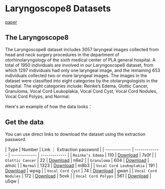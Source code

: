 # Laryngoscope8 Datasets
[paper](https://www.sciencedirect.com/science/article/pii/S0167865521002646?via%3Dihub)

## The Laryngoscope8

The Laryngoscope8 dataset includes 3057 laryngeal images collected from head and neck surgery procedures in the department of otorhinolaryngology of the sixth medical center of PLA general hospital. A total of 1950 individuals are involved in our Laryngoscope8 dataset, from which 1297 individuals had only one laryngeal image, and the remaining 653 individuals collected two or more laryngeal images. The images in the dataset were classified into eight categories by the otolaryngologists in the hospital. The eight categories include: Reinke‘s Edema, Glottic Cancer, Granuloma, Vocal Cord Leukoplakia, Vocal Cord Cyst, Vocal Cord Nodules, Vocal Cord Polyps, and Normal. 

Here's an example of how the data looks：


## Get the data
You can use direct links to download the dataset using the extraction password. 

| Type  | Number | Link ｜ Extraction password |
| ------------- | ------------- | ------------- | ------------- |
|   `Reinke‘s Edema`          | 110  | [Download](https://pan.baidu.com/s/1Cc0_s9cTjNShwC0bI4w_xQ)  | 7s0f |
|   `Glottic Cancer`          | 22   | [Download](https://pan.baidu.com/s/1Ku0kvXdH90Vr0LO_59nn6w)  | n6e2 |
|   `Granuloma`               | 604  | [Download](https://pan.baidu.com/s/1GwoaHXRwE1VemDz7T8lytA)  | amoc |
|   `Normal`                  | 1323 | [Download](https://pan.baidu.com/s/1ZmSKun3fzAJrJtRc7cs5uA)  | m8b3 |
|   `Vocal Cord Leukoplakia`  | 191  | [Download](https://pan.baidu.com/s/1LhwlGUj_RVbw0wTnZ4SiJg)  | wpsg |
|   `Vocal Cord Cyst`         | 74   | [Download](https://pan.baidu.com/s/11weyk-R2AU7VfBuhxbYAzg)  | gwan |
|   `Vocal Cord Nodules`      | 172  | [Download](https://pan.baidu.com/s/1g8Txr5EsY4kEmGfHIWs39Q)  | 5ovk |
|   `Vocal Cord Polyps`       | 561  | [Download](https://pan.baidu.com/s/18QJCam7tcpREXqyw5tgoRA)  | u5qw |


